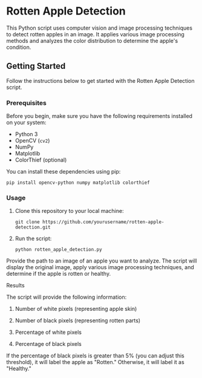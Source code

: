 # Rotten Apple Detection

This Python script uses computer vision and image processing techniques to detect rotten apples in an image. It applies various image processing methods and analyzes the color distribution to determine the apple's condition.

## Getting Started

Follow the instructions below to get started with the Rotten Apple Detection script.

### Prerequisites

Before you begin, make sure you have the following requirements installed on your system:

- Python 3
- OpenCV (`cv2`)
- NumPy
- Matplotlib
- ColorThief (optional)

You can install these dependencies using pip:

    pip install opencv-python numpy matplotlib colorthief


### Usage

1. Clone this repository to your local machine:

       git clone https://github.com/yourusername/rotten-apple-detection.git

2. Run the script:

       python rotten_apple_detection.py

 Provide the path to an image of an apple you want to analyze. The script will display the original image, apply various image processing techniques, and determine if the apple is rotten or healthy.

Results

The script will provide the following information:

1. Number of white pixels (representing apple skin)

2. Number of black pixels (representing rotten parts)

3. Percentage of white pixels

4. Percentage of black pixels

If the percentage of black pixels is greater than 5% (you can adjust this threshold), it will label the apple as "Rotten." Otherwise, it will label it as "Healthy."

